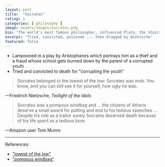 ```yaml
---
layout: post
title:  "Socrates"
rating: 1
categories: [ philosophy ]
image: assets/images/socrates.png
bio: "The world's most famous philosopher, influenced Plato, the Stoics, the Cynics, and pretty much every other Western philosopher in history"
excerpt: "Tried, convicted, poisoned ... then dragged by Nietzsche"
featured: false
---
```


- Lampooned in a play by Aristophanes which portrays him as a thief and a fraud whose school gets burned down by the parent of a corrupted youth
- Tried and convicted to death for "corrupting the youth"

> Socrates belonged to the lowest of the low: Socrates was mob. You know, and you can still see it for yourself, how ugly he was.

—Friedrich Nietzsche, _Twilight of the Idols_

> Socrates was a pompous windbag and … the citizens of Athens deserve a small award for putting and end to his tedious speeches … Despite his role as a traitor surely Socrates deserved death because of his life spent as a tedious bore.

—Amazon user Tom Munro

---

References:

- ["lowest of the low"](https://www.gutenberg.org/files/52263/52263-h/52263-h.htm)
- ["pompous windbag"](https://www.amazon.com/gp/customer-reviews/R16N6T62Q46H6H/ref=cm_cr_getr_d_rvw_ttl?ie=UTF8&ASIN=B07JBPSDXF)


